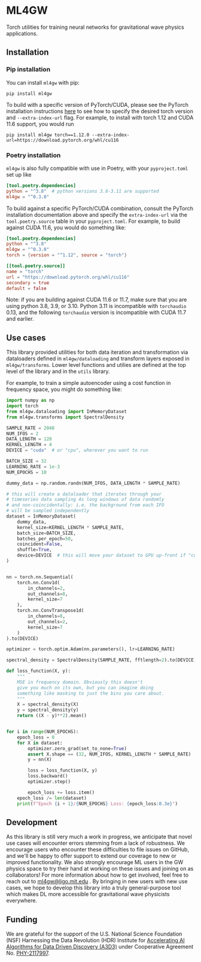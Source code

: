 # ML4GW

Torch utilities for training neural networks for gravitational wave physics applications.

## Installation
### Pip installation
You can install `ml4gw` with pip:

```console
pip install ml4gw
```

To build with a specific version of PyTorch/CUDA, please see the PyTorch installation instructions [here](https://pytorch.org/get-started/previous-versions/) to see how to specify the desired torch version and `--extra-index-url` flag. For example, to install with torch 1.12 and CUDA 11.6 support, you would run

```console
pip install ml4gw torch==1.12.0 --extra-index-url=https://download.pytorch.org/whl/cu116
```

### Poetry installation
`ml4gw` is also fully compatible with use in Poetry, with your `pyproject.toml` set up like

```toml
[tool.poetry.dependencies]
python = "^3.8"  # python versions 3.8-3.11 are supported
ml4gw = "^0.3.0"
```

To build against a specific PyTorch/CUDA combination, consult the PyTorch installation documentation above and specify the `extra-index-url` via the `tool.poetry.source` table in your `pyproject.toml`. For example, to build against CUDA 11.6, you would do something like:

```toml
[tool.poetry.dependencies]
python = "^3.8"
ml4gw = "^0.3.0"
torch = {version = "^1.12", source = "torch"}

[[tool.poetry.source]]
name = "torch"
url = "https://download.pytorch.org/whl/cu116"
secondary = true
default = false
```

Note: if you are building against CUDA 11.6 or 11.7, make sure that you are using python 3.8, 3.9, or 3.10. Python 3.11 is incompatible with `torchaudio` 0.13, and the following `torchaudio` version is incompatible with CUDA 11.7 and earlier.

## Use cases
This library provided utilities for both data iteration and transformation via dataloaders defined in `ml4gw/dataloading` and transform layers exposed in `ml4gw/transforms`. Lower level functions and utilies are defined at the top level of the library and in the `utils` library.

For example, to train a simple autoencoder using a cost function in frequency space, you might do something like:

```python
import numpy as np
import torch
from ml4gw.dataloading import InMemoryDataset
from ml4gw.transforms import SpectralDensity

SAMPLE_RATE = 2048
NUM_IFOS = 2
DATA_LENGTH = 128
KERNEL_LENGTH = 4
DEVICE = "cuda"  # or "cpu", wherever you want to run

BATCH_SIZE = 32
LEARNING_RATE = 1e-3
NUM_EPOCHS = 10

dummy_data = np.random.randn(NUM_IFOS, DATA_LENGTH * SAMPLE_RATE)

# this will create a dataloader that iterates through your
# timeseries data sampling 4s long windows of data randomly
# and non-coincidentally: i.e. the background from each IFO
# will be sampled independently
dataset = InMemoryDataset(
    dummy_data,
    kernel_size=KERNEL_LENGTH * SAMPLE_RATE,
    batch_size=BATCH_SIZE,
    batches_per_epoch=50,
    coincident=False,
    shuffle=True,
    device=DEVICE  # this will move your dataset to GPU up-front if "cuda"
)


nn = torch.nn.Sequential(
    torch.nn.Conv1d(
        in_channels=2,
        out_channels=8,
        kernel_size=7
    ),
    torch.nn.ConvTranspose1d(
        in_channels=8,
        out_channels=2,
        kernel_size=7
    )
).to(DEVICE)

optimizer = torch.optim.Adam(nn.parameters(), lr=LEARNING_RATE)

spectral_density = SpectralDensity(SAMPLE_RATE, fftlength=2).to(DEVICE)

def loss_function(X, y):
    """
    MSE in frequency domain. Obviously this doesn't
    give you much on its own, but you can imagine doing
    something like masking to just the bins you care about.
    """
    X = spectral_density(X)
    y = spectral_density(y)
    return ((X - y)**2).mean()


for i in range(NUM_EPOCHS):
    epoch_loss = 0
    for X in dataset:
        optimizer.zero_grad(set_to_none=True)
        assert X.shape == (32, NUM_IFOS, KERNEL_LENGTH * SAMPLE_RATE)
        y = nn(X)

        loss = loss_function(X, y)
        loss.backward()
        optimizer.step()

        epoch_loss += loss.item()
    epoch_loss /= len(dataset)
    print(f"Epoch {i + 1}/{NUM_EPOCHS} Loss: {epoch_loss:0.3e}")
```

## Development
As this library is still very much a work in progress, we anticipate that novel use cases will encounter errors stemming from a lack of robustness.
We encourage users who encounter these difficulties to file issues on GitHub, and we'll be happy to offer support to extend our coverage to new or improved functionality.
We also strongly encourage ML users in the GW physics space to try their hand at working on these issues and joining on as collaborators!
For more information about how to get involved, feel free to reach out to [ml4gw@ligo.mit.edu](mailto:ml4gw@ligo.mit.edu) .
By bringing in new users with new use cases, we hope to develop this library into a truly general-purpose tool which makes DL more accessible for gravitational wave physicists everywhere.

## Funding
We are grateful for the support of the U.S. National Science Foundation (NSF) Harnessing the Data Revolution (HDR) Institute for <a href="https://a3d3.ai">Accelerating AI Algorithms for Data Driven Discovery (A3D3)</a> under Cooperative Agreement No. <a href="https://www.nsf.gov/awardsearch/showAward?AWD_ID=2117997">PHY-2117997</a>.
